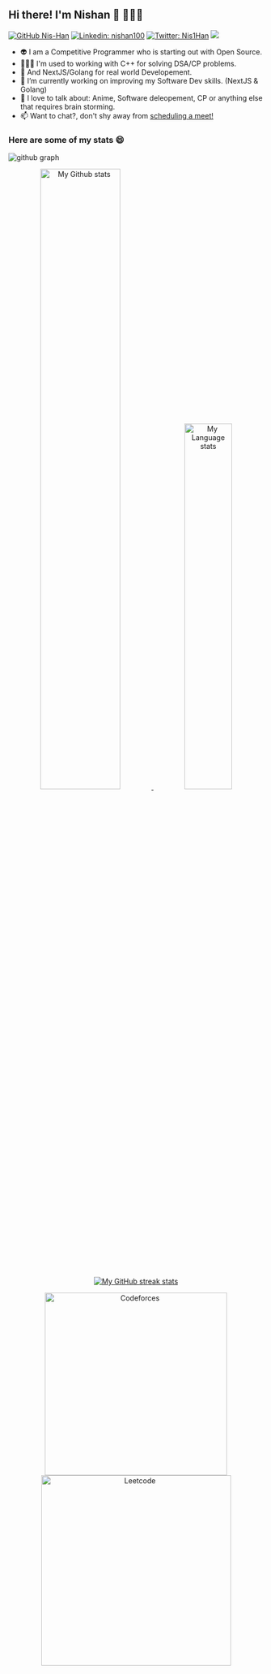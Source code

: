 ## Hi there! I'm Nishan 👋 🙋🏻‍♂️
[![GitHub Nis-Han](https://img.shields.io/github/followers/Nis-Han?label=follow&style=social)](https://github.com/Nis-Han)
[![Linkedin: nishan100](https://img.shields.io/badge/-Nishan%20Singh-blue?style=flat-square&logo=Linkedin&logoColor=white&link=https://www.linkedin.com/in/nishan100/)](https://www.linkedin.com/in/nishan100/)
[![Twitter: Nis1Han](https://img.shields.io/twitter/follow/Nis1Han?style=social)](https://twitter.com/Nis1Han)
![](https://komarev.com/ghpvc/?username=nis-han&color=green)

- 👽 I am a Competitive Programmer who is starting out with Open Source.
- 🏋🏼‍♂️ I'm used to working with C++ for solving DSA/CP problems.
- 🔧 And NextJS/Golang for real world Developement.
- 🌱 I’m currently working on improving my Software Dev skills. (NextJS & Golang)
- 💬 I love to talk about: Anime, Software deleopement, CP or anything else that requires brain storming.
- 📫 Want to chat?, don't shy away from [scheduling a meet!](https://cal.com/nis-han/hello-stranger)

### Here are some of my stats 😄


![github graph](https://github-readme-activity-graph.vercel.app/graph?username=Nis-Han&theme=react-dark)

<div align="center">
<a href="https://github.com/Nis-Han">
    <img
    src="https://github-readme-stats.vercel.app/api?username=Nis-Han&custom_title=Nishan's%20GitHub%20statistics&count_private=true&show_icons=true&theme=vision-friendly-dark&hide_border=true"
    alt="My Github stats"
    width = "56%"
    />
</a><a href="https://github.com/Nis-Han">
        <img
        src="https://github-readme-stats.vercel.app/api/top-langs/?username=Nis-han&layout=compact&theme=vision-friendly-dark&hide_border=true"
        alt="My Language stats"
        width = "43%"
        />
    </a>
</div>


<div align="center">
<a href="https://github.com/Nis-Han">
    <img
    src="https://github-readme-streak-stats-phi-opal.vercel.app/?user=Nis-Han&theme=vision-friendly-dark&hide_border=true"
    alt="My GitHub streak stats"
    />
</a> 
</div>


<div align = "center">
    
<a href = "https://codeforces.com/profile/Retarded_Ape"><img src="https://codeforces-readme-stats.vercel.app/api/card?username=Retarded_Ape&theme=dark" alt="Codeforces" width="360px"/></a><a href = "https://leetcode.com/Nis_Han/"><img src="https://leetcard.jacoblin.cool/Nis_Han?ext=contest" alt="Leetcode" width="375px"></a>
</div>



<!--
**Nis-Han/Nis-Han** is a ✨ _special_ ✨ repository because its `README.md` (this file) appears on your GitHub profile.

Here are some ideas to get you started:

- 🔭 I’m currently working on ...
- 🌱 I’m currently learning ...
- 👯 I’m looking to collaborate on ...
- 🤔 I’m looking for help with ...
- 💬 Ask me about ...
- 📫 How to reach me: ...
- 😄 Pronouns: ...
- ⚡ Fun fact: ...
-->

